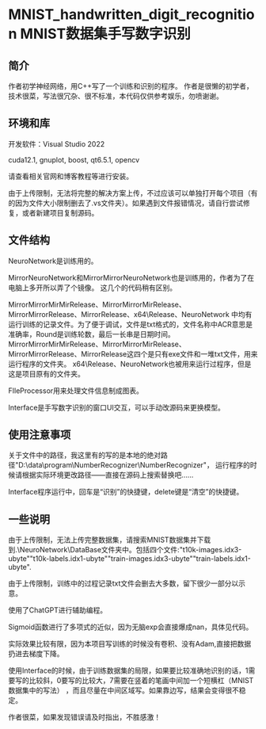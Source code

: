 # MNIST_handwritten_digit_recognition MNIST数据集手写数字识别

## 简介

作者初学神经网络，用C++写了一个训练和识别的程序。
作者是很懒的初学者，技术很菜，写法很冗杂、很不标准，本代码仅供参考娱乐，勿喷谢谢。

## 环境和库

开发软件：Visual Studio 2022

cuda12.1, gnuplot, boost, qt6.5.1, opencv

请查看相关官网和博客教程等进行安装。

由于上传限制，无法将完整的解决方案上传，不过应该可以单独打开每个项目（有的因为文件大小限制删去了.vs文件夹）。如果遇到文件报错情况，请自行尝试修复，或者新建项目复制源码。

## 文件结构

NeuroNetwork是训练用的。

MirrorNeuroNetwork和MirrorMirrorNeuroNetwork也是训练用的，作者为了在电脑上多开所以弄了个镜像。
这几个的代码稍有区别。

MirrorMirrorMirMirRelease、MirrorMirrorMirRelease、MirrorMirrorRelease、MirrorRelease、x64\Release、NeuroNetwork
中均有运行训练的记录文件。为了便于调试，文件是txt格式的，文件名称中ACR意思是准确率，Round是训练轮数，最后一长串是日期时间。
MirrorMirrorMirMirRelease、MirrorMirrorMirRelease、MirrorMirrorRelease、MirrorRelease这四个是只有exe文件和一堆txt文件，用来运行程序的文件夹。
x64\Release、NeuroNetwork也被用来运行过程序，但是这是项目原有的文件夹。

FIleProcessor用来处理文件信息制成图表。

Interface是手写数字识别的窗口UI交互，可以手动改源码来更换模型。


## 使用注意事项

关于文件中的路径，我这里有的写的是本地的绝对路径"D:\data\program\NumberRecognizer\NumberRecognizer"，
运行程序的时候请根据实际环境更改路径——直接在源码上搜索替换吧……

Interface程序运行中，回车是“识别”的快捷键，delete键是“清空”的快捷键。

## 一些说明

由于上传限制，无法上传完整数据集，请搜索MNIST数据集并下载到.\\NeuroNetwork\\DataBase文件夹中。包括四个文件:"t10k-images.idx3-ubyte""t10k-labels.idx1-ubyte""train-images.idx3-ubyte""train-labels.idx1-ubyte".

由于上传限制，训练中的过程记录txt文件会删去大多数，留下很少一部分以示意。

使用了ChatGPT进行辅助编程。

Sigmoid函数进行了多项式的近似，因为无脑exp会直接爆成nan，具体见代码。

实际效果比较有限，因为本项目写训练的时候没有卷积、没有Adam,直接把数据扔进去梯度下降。

使用Interface的时候，由于训练数据集的局限，如果要比较准确地识别的话，1需要写的比较斜，0要写的比较大，7需要在竖着的笔画中间加一个短横杠（MNIST数据集中的写法）
，而且尽量在中间区域写。如果靠边写，结果会变得很不稳定。

作者很菜，如果发现错误请及时指出，不胜感激！
